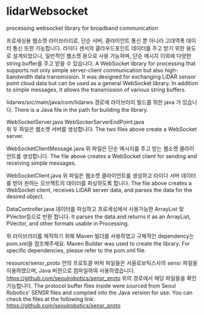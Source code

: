 # lidarWebsocket
processing websocket library for broadband communication


프로세싱용 웹소켓 라이브러리로, 단순 서버, 클라이언트 통신 뿐 아니라 고대역폭 데이터 통신 또한 가능합니다. 
라이다 센서의 클라우드포인트 데이터를 주고 받기 위한 용도로 설계되었으나, 일반적인 웹소켓 용으로 사용 가능하며, 단순 메시지 이외에 다양한 string buffer를 주고 받을 수 있습니다. 
A WebSocket library for processing that supports not only simple server-client communication but also high-bandwidth data transmission.
It was designed for exchanging LiDAR sensor point cloud data but can be used as a general WebSocket library. In addition to simple messages, it allows the transmission of various string buffers.

lidarws/src/main/java/com/lidarws
경로에 라이브러리 빌드를 위한 java 가 있습니다. 
There is a Java file in the path for building the library.

WebSocketServer.java
WebSockerServerEndPoint.java  
위 두 파일은 웹소켓 서버를 생성합니다. 
The two files above create a WebSocket server.

WebSocketClientMessage.java
위 파일은 단순 메시지를 주고 받는 웹소켓 클라이언트를 생성합니다. 
The file above creates a WebSocket client for sending and receiving simple messages.

WebSocketClient.java
위 파일은 웹소켓 클라이언트를 생성하고 라이다 서버 데이터를 받아 원하는 오브젝트의 데이터를 파싱하도록 합니다.
The file above creates a WebSocket client, receives LiDAR server data, and parses the data for the desired object.

DataController.java
데이터를 파싱하고 프로세싱에서 사용가능한 ArrayList 및 PVector등으로 반환 합니다.
It parses the data and returns it as an ArrayList, PVector, and other formats usable in Processing.


위 라이브러리를 제작하기 위해 Maven 빌더를 사용하였고
구체적인 dependency는 pom.xml을 참조해주세요. 
Maven Builder was used to create the library.
For specific dependencies, please refer to the pom.xml file.

resource/sensr_proto
안의 프로토콜 버퍼 파일들은 서울로보틱스사의 sensr 파일을 이용하였으며, Java 버젼으로 컴파일하여 사용하였습니다. 
https://github.com/seoulrobotics/sensr_proto
위의 경로에서 해당 파일들을 확인 가능합니다. 
The protocol buffer files inside were sourced from Seoul Robotics' SENSR files and compiled into the Java version for use.
You can check the files at the following link:
https://github.com/seoulrobotics/sensr_proto

